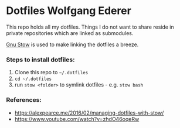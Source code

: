 # Dotfiles Wolfgang Ederer

This repo holds all my dotfiles. Things I do not want to share reside in private repositories which are linked as submodules.

[Gnu Stow](https://www.gnu.org/software/stow/) is used to make linking the dotfiles a breeze.

### Steps to install dotfiles:
1. Clone this repo to `~/.dotfiles`
2. `cd ~/.dotfiles`
3. run `stow <folder>` to symlink dotfiles - e.g. `stow bash`

### References:
- https://alexpearce.me/2016/02/managing-dotfiles-with-stow/
- https://www.youtube.com/watch?v=zhdO46oqeRw
